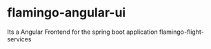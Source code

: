 # flamingo-angular-ui
Its a Angular Frontend for the spring boot application flamingo-flight-services
